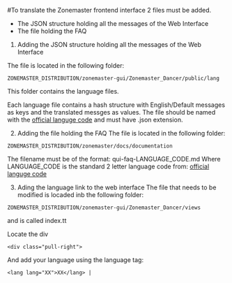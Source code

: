 #To translate the Zonemaster frontend interface 2 files must be added.

* The JSON structure holding all the messages of the Web Interface
* The file holding the FAQ

1. Adding the JSON structure holding all the messages of the Web Interface

The file is located in the following folder:
```
ZONEMASTER_DISTRIBUTION/zonemaster-gui/Zonemaster_Dancer/public/lang
```
This folder contains the language files.

Each language file contains a hash structure with English/Default messages as keys and the translated messges as values.
The file should be named with the [official languge code](http://en.wikipedia.org/wiki/List_of_ISO_639-1_codes) and must have .json extension.

2. Adding the file holding the FAQ
The file is located in the following folder:
```
ZONEMASTER_DISTRIBUTION/zonemaster/docs/documentation
```
The filename must be of the format: qui-faq-LANGUAGE_CODE.md
Where LANGUAGE_CODE is the standard 2 letter language code from: [official languge code](http://en.wikipedia.org/wiki/List_of_ISO_639-1_codes)

3. Ading the language link to the web interface
The file that needs to be modified is locaded inb the following folder:
```
ZONEMASTER_DISTRIBUTION/zonemaster-gui/Zonemaster_Dancer/views
```
and is called index.tt

Locate the div 
```
<div class="pull-right">
```
And add your language using the language tag:
```
<lang lang="XX">XX</lang> |
```
